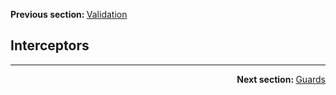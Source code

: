 <p>
   <strong>Previous section: </strong> <a href="05.validation.md">Validation</a>
</p>


Interceptors
-------


---
<p align="right">
    <strong>Next section: </strong> <a href="docs/getting-started/02-controllers/07.guards.md">Guards</a>
</p>
